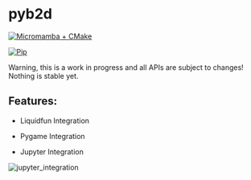 # pyb2d


[![Micromamba + CMake](https://github.com/pyb2d/pyb2d/actions/workflows/main.yml/badge.svg)](https://github.com/pyb2d/pyb2d/actions/workflows/main.yml)

[![Pip](https://github.com/pyb2d/pyb2d/actions/workflows/pip.yml/badge.svg)](https://github.com/pyb2d/pyb2d/actions/workflows/pip.yml)

Warning, this is a work in progress and all APIs are subject to changes!
Nothing is stable yet.

## Features:

* Liquidfun Integration

* Pygame Integration

* Jupyter Integration

![jupyter_integration](docs/img/jupyter_integration.gif)
